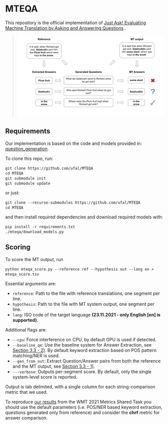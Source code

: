 # MTEQA

This repository is the official implementation
of [Just Ask! Evaluating Machine Translation by Asking and Answering Questions](http://www.statmt.org/wmt21/pdf/2021.wmt-1.58.pdf)
.

> ![MTEQA-basic](./resources/MTEQA-basic.png?raw=true "Title")

## Requirements

Our implementation is based on the code and models provided
in: [question_generation](https://github.com/patil-suraj/question_generation).

To clone this repo, run:

```setup
git clone https://github.com/ufal/MTEQA
cd MTEQA
git submodule init
git submodule update
```

or just:

```setup
git clone --recurse-submodules https://github.com/ufal/MTEQA
cd MTEQA
```

and then install required dependencies and download required models with:

```setup
pip install -r requirements.txt
./mteqa/download_models.py
```

## Scoring

To score the MT output, run

```eval
python mteqa_score.py --reference ref --hypothesis out --lang en > mteqa_score.tsv
```

Essential arguments are:

* `reference`: Path to the file with reference translations, one segment per line.
* `hypothesis`: Path to the file with MT system output, one segment per line.
* `lang`: ISO code of the target language **(23.11.2021 - only English [en] is supported)**.

Additional flags are:

* `--cpu`: Force interference on CPU, by default GPU is used if detected.
* `--baseline_qe`: Use the baseline system for Answer Extraction,
  see [Section 3.3 - 2)](http://www.statmt.org/wmt21/pdf/2021.wmt-1.58.pdf). By default keyword extraction based on POS
  pattern matching/NER is used.
* `--gen_from_out`: Extract Question/Answer pairs from both the reference and the MT output,
  see [Section 3.3 - 1)](http://www.statmt.org/wmt21/pdf/2021.wmt-1.58.pdf).
* `---verbose`: Outputs per-segment score. By default, only the single system-level score is reported.

Output is tab delimited, with a single column for each string-comparison metric that we used.

To reproduce [our results](http://www.statmt.org/wmt21/pdf/2021.wmt-1.110.pdf) from the WMT 2021 Metrics Shared Task you
should use the default parameters (i.e. POS/NER based keyword extraction, questions generated only from reference) and
consider the **chrf** metric for answer comparison.
